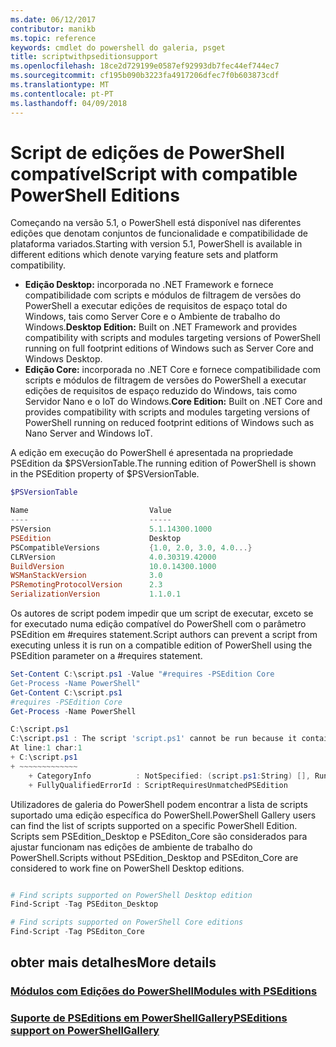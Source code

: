 ```yaml
---
ms.date: 06/12/2017
contributor: manikb
ms.topic: reference
keywords: cmdlet do powershell do galeria, psget
title: scriptwithpseditionsupport
ms.openlocfilehash: 18ce2d729199e0587ef92993db7fec44ef744ec7
ms.sourcegitcommit: cf195b090b3223fa4917206dfec7f0b603873cdf
ms.translationtype: MT
ms.contentlocale: pt-PT
ms.lasthandoff: 04/09/2018
---
```

# <a name="script-with-compatible-powershell-editions"></a><span data-ttu-id="bd628-103">Script de edições de PowerShell compatível</span><span class="sxs-lookup"><span data-stu-id="bd628-103">Script with compatible PowerShell Editions</span></span>
<span data-ttu-id="bd628-104">Começando na versão 5.1, o PowerShell está disponível nas diferentes edições que denotam conjuntos de funcionalidade e compatibilidade de plataforma variados.</span><span class="sxs-lookup"><span data-stu-id="bd628-104">Starting with version 5.1, PowerShell is available in different editions which denote varying feature sets and platform compatibility.</span></span>

- <span data-ttu-id="bd628-105">**Edição Desktop:** incorporada no .NET Framework e fornece compatibilidade com scripts e módulos de filtragem de versões do PowerShell a executar edições de requisitos de espaço total do Windows, tais como Server Core e o Ambiente de trabalho do Windows.</span><span class="sxs-lookup"><span data-stu-id="bd628-105">**Desktop Edition:** Built on .NET Framework and provides compatibility with scripts and modules targeting versions of PowerShell running on full footprint editions of Windows such as Server Core and Windows Desktop.</span></span>
- <span data-ttu-id="bd628-106">**Edição Core:** incorporada no .NET Core e fornece compatibilidade com scripts e módulos de filtragem de versões do PowerShell a executar edições de requisitos de espaço reduzido do Windows, tais como Servidor Nano e o IoT do Windows.</span><span class="sxs-lookup"><span data-stu-id="bd628-106">**Core Edition:** Built on .NET Core and provides compatibility with scripts and modules targeting versions of PowerShell running on reduced footprint editions of Windows such as Nano Server and Windows IoT.</span></span>

<span data-ttu-id="bd628-107">A edição em execução do PowerShell é apresentada na propriedade PSEdition da $PSVersionTable.</span><span class="sxs-lookup"><span data-stu-id="bd628-107">The running edition of PowerShell is shown in the PSEdition property of $PSVersionTable.</span></span>
```powershell
$PSVersionTable

Name                           Value
----                           -----
PSVersion                      5.1.14300.1000
PSEdition                      Desktop
PSCompatibleVersions           {1.0, 2.0, 3.0, 4.0...}
CLRVersion                     4.0.30319.42000
BuildVersion                   10.0.14300.1000
WSManStackVersion              3.0
PSRemotingProtocolVersion      2.3
SerializationVersion           1.1.0.1
```

<span data-ttu-id="bd628-108">Os autores de script podem impedir que um script de executar, exceto se for executado numa edição compatível do PowerShell com o parâmetro PSEdition em #requires statement.</span><span class="sxs-lookup"><span data-stu-id="bd628-108">Script authors can prevent a script from executing unless it is run on a compatible edition of PowerShell using the PSEdition parameter on a #requires statement.</span></span>
```powershell
Set-Content C:\script.ps1 -Value "#requires -PSEdition Core
Get-Process -Name PowerShell"
Get-Content C:\script.ps1
#requires -PSEdition Core
Get-Process -Name PowerShell

C:\script.ps1
C:\script.ps1 : The script 'script.ps1' cannot be run because it contained a "#requires" statement for PowerShell Core edition. The edition of PowerShell that is required by the script does not match the currently running PowerShell Desktop edition.
At line:1 char:1
+ C:\script.ps1
+ ~~~~~~~~~~~~~
    + CategoryInfo          : NotSpecified: (script.ps1:String) [], RuntimeException
    + FullyQualifiedErrorId : ScriptRequiresUnmatchedPSEdition
```

<span data-ttu-id="bd628-109">Utilizadores de galeria do PowerShell podem encontrar a lista de scripts suportado uma edição específica do PowerShell.</span><span class="sxs-lookup"><span data-stu-id="bd628-109">PowerShell Gallery users can find the list of scripts supported on a specific PowerShell Edition.</span></span>
<span data-ttu-id="bd628-110">Scripts sem PSEdition_Desktop e PSEditon_Core são considerados para ajustar funcionam nas edições de ambiente de trabalho do PowerShell.</span><span class="sxs-lookup"><span data-stu-id="bd628-110">Scripts without PSEdition_Desktop and PSEditon_Core are considered to work fine on PowerShell Desktop editions.</span></span>

```powershell

# Find scripts supported on PowerShell Desktop edition
Find-Script -Tag PSEditon_Desktop

# Find scripts supported on PowerShell Core editions
Find-Script -Tag PSEditon_Core

```

## <a name="more-details"></a><span data-ttu-id="bd628-111">obter mais detalhes</span><span class="sxs-lookup"><span data-stu-id="bd628-111">More details</span></span>
### <a name="modules-with-pseditionsmodulemodulewithpseditionsupportmd"></a>[<span data-ttu-id="bd628-112">Módulos com Edições do PowerShell</span><span class="sxs-lookup"><span data-stu-id="bd628-112">Modules with PSEditions</span></span>](../module/modulewithpseditionsupport.md)
### <a name="pseditions-support-on-powershellgallerypsgallerypsgallerypseditionsmd"></a>[<span data-ttu-id="bd628-113">Suporte de PSEditions em PowerShellGallery</span><span class="sxs-lookup"><span data-stu-id="bd628-113">PSEditions support on PowerShellGallery</span></span>](../../psgallery/psgallery_pseditions.md)